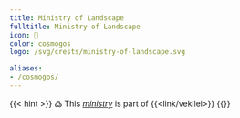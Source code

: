 ```yaml
---
title: Ministry of Landscape
fulltitle: Ministry of Landscape
icon: 🌋
color: cosmogos
logo: /svg/crests/ministry-of-landscape.svg

aliases:
- /cosmogos/
---
```

{{< hint >}}
߷ This *[ministry](/ministries/)* is part of {{<link/vekllei>}}
{{</hint>}}